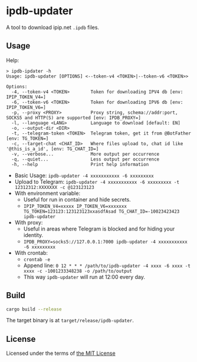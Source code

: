 # ipdb-updater

A tool to download ipip.net `.ipdb` files.

## Usage

Help:

```plaintext
> ipdb-ipdater -h
Usage: ipdb-updater [OPTIONS] <--token-v4 <TOKEN>|--token-v6 <TOKEN>>

Options:
  -4, --token-v4 <TOKEN>        Token for downloading IPV4 db [env: IPIP_TOKEN_V4=]
  -6, --token-v6 <TOKEN>        Token for downloading IPV6 db [env: IPIP_TOKEN_V6=]
  -p, --proxy <PROXY>           Proxy string, schema://addr:port, SOCKS5 and HTTP(S) are supported [env: IPDB_PROXY=]
  -l, --language <LANG>         Language to download [default: EN]
  -o, --output-dir <DIR>        
  -t, --telegram-token <TOKEN>  Telegram token, get it from @BotFather [env: TG_TOKEN=]
  -c, --target-chat <CHAT_ID>   Where files upload to, chat id like '@this_is_a_id', [env: TG_CHAT_ID=]
  -v, --verbose...              More output per occurrence
  -q, --quiet...                Less output per occurrence
  -h, --help                    Print help information
```

- Basic Usage: `ipdb-updater -4 xxxxxxxxxxx -6 xxxxxxxxx`
- Upload to Telegram: `ipdb-updater -4 xxxxxxxxxxx -6 xxxxxxxxx -t 12312312:XXXXXXX -c @123123123`
- With environment variable:
  - Useful for run in container and hide secrets.
  - `IPIP_TOKEN_V4=xxxxx IP_TOKEN_V6=xxxxxxx TG_TOKEN=123123:123123123xxasdfAsad TG_CHAT_ID=-10023423423 ipdb-updater`
- With proxy:
  - Useful in areas where Telegram is blocked and for hiding your identity.
  - `IPDB_PROXY=socks5://127.0.0.1:7000 ipdb-updater -4 xxxxxxxxxxx -6 xxxxxxxxx`
- With crontab:
  - `crontab -e`
  - Append line: `0 12 * * * /path/to/ipdb-updater -4 xxxx -6 xxxx -t xxxx -c -1001233348238 -o /path/to/output`
  - This way `ipdb-updater` will run at 12:00 every day.

## Build

```bash
cargo build --release
```

The target binary is at `target/release/ipdb-updater`.

## License

Licensed under the terms of [the MIT License](/LICENSE)
